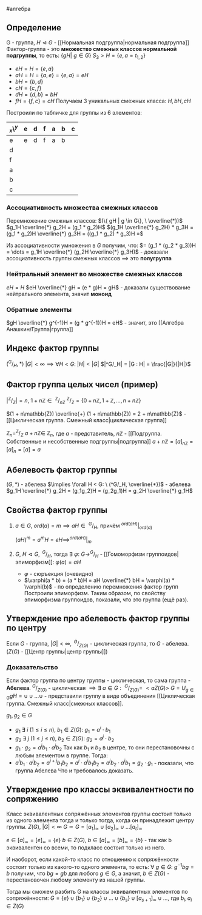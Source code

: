 #алгебра 
## Определение
G - группа, $H \vartriangleleft G$ - [[Нормальная подгруппа|нормальная подгруппа]]
Фактор-группа - это **множество смежных классов нормальной подгруппы**, то есть: $\{ gH | \ g \in G \}$
$S_3 > H = \{ e, a = t_{1, 2} \}$
- $eH = H = \{ e, a \}$
- $aH = H = \{ a, e \} = \{ e, a \} = eH$
- $bH = \{ b,  d\}$
- $cH = \{ c, f \}$
- $dH = \{ d, b \} = bH$
- $fH = \{ f, c \} = cH$
Получаем 3 уникальных смежных класса: $H, bH, cH$

Построили по табличке для группы из 6 элементов:

| $_x\setminus ^y$ | e   | d   | f   | a   | b   | c   |
| ---------------- | --- | --- | --- | --- | --- | --- |
| e                | e   | d   | f   | a   | b   |     |
| d                |     |     |     |     |     |     |
| f                |     |     |     |     |     |     |
| a                |     |     |     |     |     |     |
| b                |     |     |     |     |     |     |
| c                |     |     |     |     |     |     |
### Ассоциативность множества смежных классов
Перемножение смежных классов:
$(\{ gH | g \in G\}, \ \overline{*})$
$g_1H \overline{*} g_2H = (g_1 * g_2)H$
$(g_1H \overline{*} g_2H) * g_3H = (g_1 * g_2)H \overline{*} g_3H = ((g_1 * g_2) * g_3)H =$

Из ассоциативности умножения в $G$ получим, что:
$= (g_1 * (g_2 * g_3))H = \dots = g_1H \overline{*} (g_2H \overline{*} g_3H)$ - доказали ассоциативность группы смежных классов $\implies$ это **полугруппа**

### Нейтральный элемент во множестве смежных классов
$eH = H$
$eH \overline{*} gH = (e * g)H = gH$ - доказали существование нейтрального элемента, значит **моноид**

### Обратные элементы
$gH \overline{*} g^{-1}H = (g * g^{-1})H = eH$ - значит, это [[Алгебра Анашкин/Группа|группа]]

## Индекс фактор группы
$(^G/_H, *)$
$|G| < \infty \implies \forall H < G: \ |H| < |G|$
$|^G/_H| = |G : H| = \frac{|G|}{|H|}$

## Фактор группа целых чисел (пример)
$|^{\mathbb{Z}}/_{\mathbb{Z}}| = n, \ 1 + n\mathbb{Z} \in \ ^{\mathbb{Z}}/_{n\mathbb{Z}}$
$^{\mathbb{Z}}/_{\mathbb{Z}} = \{ 0 + n\mathbb{Z}, 1 + \mathbb{Z}, \dots, n + n\mathbb{Z} \}$


$(1 + n\mathbb{Z}) \overline{+} (1 + n\mathbb{Z}) = 2 + n\mathbb{Z}$ - [[Циклическая группа. Смежный класс|циклическая группа]]

$\mathbb{Z}_n = ^{\mathbb{Z}}/_{\mathbb{Z}}$
$a + n\mathbb{Z} \in \ \mathbb{Z}_n$, где $a$ - представитель, $n\mathbb{Z}$ - [[Подгруппа. Собственные и несобственные подгруппы|подгруппа]]
$a + n\mathbb{Z} = [a]_{n\mathbb{Z}} = [a]_n = [a] = a$

## Абелевость фактор группы
$(G, *)$ - абелева $\implies \forall H < G: \ (^G/_H, \overline{*})$ - абелева
$g_1H \overline{*} g_2H = (g_1g_2)H = (g_2g_1)H = g_2H \overline{*} g_1H$

## Свойства фактор группы
1. $a \in G, \ ord(a) = m \implies aH \in \ ^G/_H$, причём $^{ord(aH)}|_{ord(a)}$

	$(aH)^m = a^mH = eH \implies ^{ord(aH)}|_m$

2. $G, \ H \vartriangleleft G, \ ^G/_H$, тогда $\exists \ \varphi: \ G \to ^G/_H$ - [[Гомоморфизм группоидов|эпиморфизм]]: 
	$\varphi(a) = aH$
	- $\varphi$ - сюръекция (очевидно)
	- $\varphi(a * b) = (a * b)H = aH \overline{*} bH = \varphi(a) * \varphi(b)$ - по определению перемножения фактор групп
	Построили эпиморфизм. Таким образом, по свойству эпиморфизма группоидов, показали, что это группа (ещё раз).
## Утверждение про абелевость фактор группы по центру
Если $G$ - группа, $|G| < \infty, \ ^G/_{Z(G)}$ - циклическая группа, то $G$ - абелева. ($Z(G)$ - [[Центр группы|центр группы]])

### Доказательство
Если фактор группа по центру группы - циклическая, то сама группа - **Абелева**.
$^G/_{Z(G)}$ - циклическая $\implies \exists \ a \in G: \ ^G/_{Z(G)} = \ <aZ(G)>$
$G = U_{g \in G}gH = \cup \cup \dots \cup$ - представили группу в виде объединения [[Циклическая группа. Смежный класс|смежных классов]].

$g_1, g_2 \in G$
- $g_1 \ \exists \ i \ (1 \leq i \leq n), \ b_1 \in Z(G): \ g_1 = a^i \cdot b_1$
- $g_2 \ \exists \ j \ (1 \leq j \leq n), \ b_2 \in Z(G): \ g_2 = a^j \cdot b_2$
- $g_1 \cdot g_2 = a^ib_1 \cdot a^jb_2$
Так как $b_1$ и $b_2$ в центре, то они перестановочны с любым элементом в группе. Тогда:
- $a^ib_1 \cdot a^jb_2 = a^{i + j}b_1 b_2 = a^j \cdot a^i b_1 b_2 = a^j b_2 \cdot a^i b_1 = g_2 \cdot g_1$ - показали, что группа Абелева
Что и требовалось доказать.

## Утверждение про классы эквивалентности по сопряжению
Класс эквивалентных сопряжённых элементов группы состоит только из одного элемента тогда и только тогда, когда он принадлежит центру группы.
$Z(G), \ |G| < \infty$
$G \simeq G = [a_1]_{\simeq} \cup [a_2]_{\simeq} \cup \dots [a_t]_{\simeq}$

$e \in [a]_{\simeq} = [e]_{\simeq} = \{ e \}$
$b \in Z(G), \ b \in [a]_{\simeq} = [b]_{\simeq} = \{ b \}$ - так как b эквивалентен со всеми, то подкласс состоит только из него.

И наоборот, если какой-то класс по отношению к сопряжённости состоит только из какого-то одного элемента, то есть: $\forall \ g \in G: \ g^{-1}bg = b$ получим, что $bg = gb$ для любого $g \in G$, а значит, $b \in Z(G)$ - перестановочен любому элементу из нашей группы.

Тогда мы сможем разбить G на классы эквивалентных элементов по сопряжённости:
$G = \{ e\} \cup \{ b_1 \} \cup \{ b_2 \} \cup \dots \cup \{ b_s \} \cup [a_{s + 1}]_{\simeq} \cup \dots$, где $b_i, a_i \in Z(G)$
